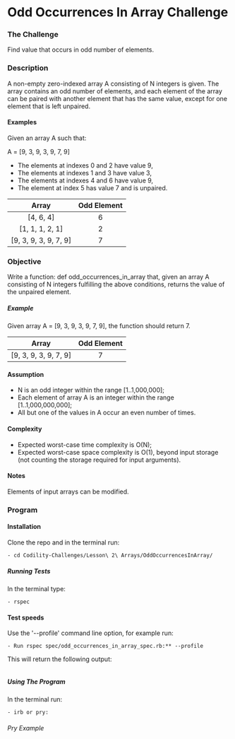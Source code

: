 # Odd Occurrences In Array Challenge

### The Challenge

Find value that occurs in odd number of elements.

### Description

A non-empty zero-indexed array A consisting of N integers is given. The array contains an odd number of elements, and each element of the array can be paired with another element that has the same value, except for one element that is left unpaired.

#### Examples

Given an array A such that:

A = [9, 3, 9, 3, 9, 7, 9]

- The elements at indexes 0 and 2 have value 9,
- The elements at indexes 1 and 3 have value 3,
- The elements at indexes 4 and 6 have value 9,
- The element at index 5 has value 7 and is unpaired.

Array  | Odd Element
:-------------: | :------------------------------:
[4, 6, 4] | 6
[1, 1, 1, 2, 1] | 2
[9, 3, 9, 3, 9, 7, 9] | 7


### Objective
Write a function: def odd_occurrences_in_array that, given an array A consisting of N integers fulfilling the above conditions, returns the value of the unpaired element.

##### Example

Given array A = [9, 3, 9, 3, 9, 7, 9], the function should return 7.

Array  | Odd Element
:-------------: | :------------------------------:
[9, 3, 9, 3, 9, 7, 9] | 7

#### Assumption

- N is an odd integer within the range [1..1,000,000];
- Each element of array A is an integer within the range [1..1,000,000,000];
- All but one of the values in A occur an even number of times.

#### Complexity

- Expected worst-case time complexity is O(N);
- Expected worst-case space complexity is O(1), beyond input storage (not counting the storage required for input arguments).

#### Notes
Elements of input arrays can be modified.

### Program

#### Installation
Clone the repo and in the terminal run:
```
- cd Codility-Challenges/Lesson\ 2\ Arrays/OddOccurrencesInArray/
```

##### Running Tests
In the terminal type:
```
- rspec
```

#### Test speeds
Use the '--profile' command line option, for example run:

```
- Run rspec spec/odd_occurrences_in_array_spec.rb:** --profile
```

This will return the following output:

```

```

##### Using The Program
In the terminal run:

```
- irb or pry:
```

###### Pry Example
```

```
